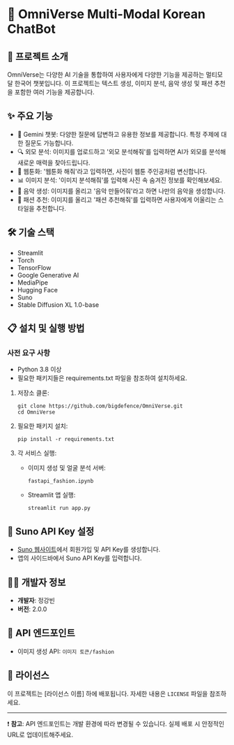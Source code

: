 # 🤗 OmniVerse Multi-Modal Korean ChatBot 

## 📝 프로젝트 소개

OmniVerse는 다양한 AI 기술을 통합하여 사용자에게 다양한 기능을 제공하는 멀티모달 한국어 챗봇입니다. 이 프로젝트는 텍스트 생성, 이미지 분석, 음악 생성 및 패션 추천을 포함한 여러 기능을 제공합니다.

## ✨ 주요 기능

- 💬 Gemini 챗봇: 다양한 질문에 답변하고 유용한 정보를 제공합니다. 특정 주제에 대한 질문도 가능합니다.
- 🔍 외모 분석: 이미지를 업로드하고 '외모 분석해줘'를 입력하면 AI가 외모를 분석해 새로운 매력을 찾아드립니다.
- 🎨 웹툰화: '웹툰화 해줘'라고 입력하면, 사진이 웹툰 주인공처럼 변신합니다.
- 📊 이미지 분석: '이미지 분석해줘'를 입력해 사진 속 숨겨진 정보를 확인해보세요.
- 🎵 음악 생성: 이미지를 올리고 '음악 만들어줘'라고 하면 나만의 음악을 생성합니다.
- 👗 패션 추천: 이미지를 올리고 '패션 추천해줘'를 입력하면 사용자에게 어울리는 스타일을 추천합니다.

## 🛠️ 기술 스택

- Streamlit
- Torch
- TensorFlow
- Google Generative AI
- MediaPipe
- Hugging Face
- Suno
- Stable Diffusion XL 1.0-base

## 📋 설치 및 실행 방법
### 사전 요구 사항
- Python 3.8 이상
- 필요한 패키지들은 requirements.txt 파일을 참조하여 설치하세요.
1. 저장소 클론:
   ```
   git clone https://github.com/bigdefence/OmniVerse.git
   cd OmniVerse
   ```

2. 필요한 패키지 설치:
   ```
   pip install -r requirements.txt
   ```

3. 각 서비스 실행:
   - 이미지 생성 및 얼굴 분석 서버:
     ```
     fastapi_fashion.ipynb
     ```
   - Streamlit 앱 실행:
     ```
     streamlit run app.py
     ```

## 📄 Suno API Key 설정

- [Suno 웹사이트](https://suno.com/)에서 회원가입 및 API Key를 생성합니다.
- 앱의 사이드바에서 Suno API Key를 입력합니다.

## 👨‍💻 개발자 정보

- **개발자**: 정강빈
- **버전**: 2.0.0

## 🔗 API 엔드포인트

- 이미지 생성 API: `이미지 토큰/fashion`

## 📜 라이선스

이 프로젝트는 [라이선스 이름] 하에 배포됩니다. 자세한 내용은 `LICENSE` 파일을 참조하세요.

---

❗ **참고**: API 엔드포인트는 개발 환경에 따라 변경될 수 있습니다. 실제 배포 시 안정적인 URL로 업데이트해주세요.
